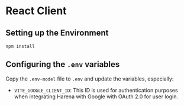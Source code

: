 # React Client
## Setting up the Environment

~~~
npm install
~~~

## Configuring the `.env` variables

Copy the `.env-model` file to `.env` and update the variables, especially:
* `VITE_GOOGLE_CLIENT_ID`: This ID is used for authentication purposes when integrating Harena with Google with OAuth 2.0 for user login.
